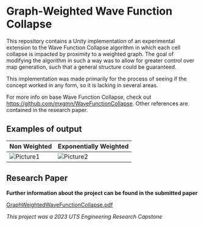 # Graph-Weighted Wave Function Collapse
 
This repository contains a Unity implementation of an experimental extension to the Wave Function Collapse algorithm in which each cell collapse is impacted by proximity to a weighted graph. The goal of modifying the algorithm in such a way was to allow for greater control over map generation, such that a general structure could be guaranteed.

This implementation was made primarily for the process of seeing if the concept worked in any form, so it is lacking in several areas.

For more info on base Wave Function Collapse, check out https://github.com/mxgmn/WaveFunctionCollapse.
Other references are contained in the research paper.

## Examples of output

| Non Weighted | Exponentially Weighted |
| ----------- | ----------- |
| ![Picture1](https://github.com/cazzerty/GraphWeightedWaveFunctionCollapse/assets/61497672/e0b8cc86-1fc9-490e-816b-bd8aaa6609f0) | ![Picture2](https://github.com/cazzerty/GraphWeightedWaveFunctionCollapse/assets/61497672/7fd00898-33b2-4f5e-8806-852c1c0a427e) |

## Research Paper
**Further information about the project can be found in the submitted paper**

[GraphWeightedWaveFunctionCollapse.pdf](https://github.com/cazzerty/GraphWeightedWaveFunctionCollapse/files/14206100/GraphWeightedWaveFunctionCollapse.pdf)

_This project was a 2023 UTS Engineering Research Capstone_
